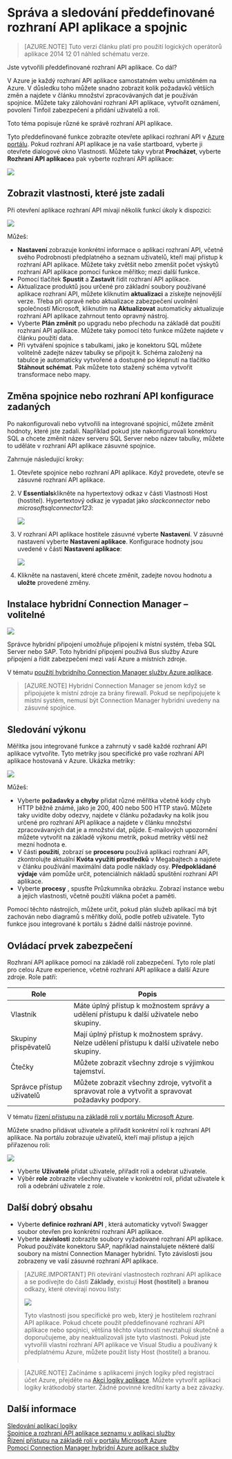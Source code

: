 <properties
    pageTitle="Správa a sledování spojnic a rozhraní API aplikace v aplikaci služby | Microsoft Azure"
    description="Zobrazení výkonu spojnic a rozhraní API aplikace v aplikacích pro použití logických operátorů; microservices architektura"
    services="app-service\logic"
    documentationCenter=".net,nodejs,java"
    authors="MandiOhlinger"
    manager="anneta"
    editor="cgronlun"/>

<tags
    ms.service="logic-apps"
    ms.workload="integration"
    ms.tgt_pltfrm="na"
    ms.devlang="na"
    ms.topic="article"
    ms.date="10/18/2016"
    ms.author="mandia"/>

# <a name="manage-and-monitor-your-built-in-api-apps-and-connectors"></a>Správa a sledování předdefinované rozhraní API aplikace a spojnic

>[AZURE.NOTE] Tuto verzi článku platí pro použití logických operátorů aplikace 2014 12 01 náhled schématu verze.

Jste vytvořili předdefinované rozhraní API aplikace. Co dál?

V Azure je každý rozhraní API aplikace samostatném webu umístěném na Azure. V důsledku toho můžete snadno zobrazit kolik požadavků větších změn a najdete v článku množství zpracovávaných dat je používán spojnice. Můžete taky zálohování rozhraní API aplikace, vytvořit oznámení, povolení Tinfoil zabezpečení a přidání uživatelů a rolí.

Toto téma popisuje různé ke správě rozhraní API aplikace.

Tyto předdefinované funkce zobrazíte otevřete aplikaci rozhraní API v [Azure portálu](http://go.microsoft.com/fwlink/p/?LinkID=525040). Pokud rozhraní API aplikace je na vaše startboard, vyberte ji otevřete dialogové okno Vlastnosti. Můžete taky vybrat **Procházet**, vyberte **Rozhraní API aplikace**a pak vyberte rozhraní API aplikace:

![][browse]

## <a name="see-the-properties-you-entered"></a>Zobrazit vlastnosti, které jste zadali

Při otevření aplikace rozhraní API mívají několik funkcí úkoly k dispozici:

![][settings]

Můžeš:

- **Nastavení** zobrazuje konkrétní informace o aplikaci rozhraní API, včetně svého Podrobnosti předplatného a seznam uživatelů, kteří mají přístup k rozhraní API aplikace. Můžete taky zvětšit nebo zmenšit počet výskytů rozhraní API aplikace pomocí funkce měřítko; mezi další funkce.
- Pomocí tlačítek **Spustit** a **Zastavit** řídit rozhraní API aplikace.
- Aktualizace produktů jsou určené pro základní soubory používané aplikace rozhraní API, můžete kliknutím **aktualizaci** a získejte nejnovější verze. Třeba při opravě nebo aktualizace zabezpečení uvolnění společností Microsoft, kliknutím na **Aktualizovat** automaticky aktualizuje rozhraní API aplikace zahrnout tento opravný nástroj.
- Vyberte **Plán změnit** po upgradu nebo přechodu na základě dat použití rozhraní API aplikace. Můžete taky pomocí této funkce můžete najdete v článku použití data.
- Při vytváření spojnice s tabulkami, jako je konektoru SQL můžete volitelně zadejte název tabulky se připojit k. Schéma založený na tabulce je automaticky vytvořené a dostupné po klepnutí na tlačítko **Stáhnout schémat**. Pak můžete toto stažený schéma vytvořit transformace nebo mapy.

## <a name="change-your-connector-or-api-configuration-values-you-entered"></a>Změna spojnice nebo rozhraní API konfigurace zadaných

Po nakonfigurovali nebo vytvořili na integrované spojnici, můžete změnit hodnoty, které jste zadali. Například pokud jste nakonfigurovali konektoru SQL a chcete změnit název serveru SQL Server nebo název tabulky, můžete to uděláte v rozhraní API aplikace zásuvné spojnice.

Zahrnuje následující kroky:

1. Otevřete spojnice nebo rozhraní API aplikace. Když provedete, otevře se zásuvné rozhraní API aplikace.
2. V **Essentials**klikněte na hypertextový odkaz v části Vlastnosti Host (hostitel). Hypertextový odkaz je vypadat jako *slackconnector* nebo *microsoftsqlconnector123*:

    ![][apiapphost]

3. V rozhraní API aplikace hostitele zásuvné vyberte **Nastavení**. V zásuvné nastavení vyberte **Nastavení aplikace**. Konfigurace hodnoty jsou uvedené v části **Nastavení aplikace**:

    ![][hostsettings]

4. Klikněte na nastavení, které chcete změnit, zadejte novou hodnotu a **uložte** provedené změny.


## <a name="install-the-hybrid-connection-manager---optional"></a>Instalace hybridní Connection Manager – volitelné

![][hcsetup]

Správce hybridní připojení umožňuje připojení k místní systém, třeba SQL Server nebo SAP. Toto hybridní připojení používá Bus služby Azure připojení a řídit zabezpečení mezi vaší Azure a místních zdroje.

V tématu [použití hybridního Connection Manager služby Azure aplikace](app-service-logic-hybrid-connection-manager.md).

> [AZURE.NOTE] Hybridní Connection Manager se jenom když se připojujete k místní zdroje za brány firewall. Pokud se nepřipojujete k místní systém, nemusí být Connection Manager hybridní uvedeny na zásuvné spojnice.

## <a name="monitor-the-performance"></a>Sledování výkonu
Měřítka jsou integrované funkce a zahrnutý v sadě každé rozhraní API aplikace vytvoříte. Tyto metriky jsou specifické pro vaše rozhraní API aplikace hostovaná v Azure. Ukázka metriky:

![][monitoring]

Můžeš:

- Vyberte **požadavky a chyby** přidat různé měřítka včetně kódy chyb HTTP běžně známé, jako je 200, 400 nebo 500 HTTP stavů. Můžete taky uvidíte doby odezvy, najdete v článku požadavky na kolik jsou určené pro rozhraní API aplikace a najdete v článku množství zpracovávaných dat je a množství dat, půjde. E-mailových upozornění můžete vytvořit na základě výkonu metrik, pokud metriky větší než mezní hodnota e.
- V části **použití**, zobrazí se **procesoru** používá aplikaci rozhraní API, zkontrolujte aktuální **Kvóta využití prostředků** v Megabajtech a najdete v článku používání maximální data podle náklady osy. **Předpokládané výdaje** vám pomůže určit, potenciálních nákladů spuštění rozhraní API aplikace.
- Vyberte **procesy** , spusťte Průzkumníka obrázku. Zobrazí instance webu a jejich vlastnosti, včetně použití vlákna počet a paměti.

Pomocí těchto nástrojích, můžete určit, pokud plán služeb aplikací má být zachován nebo diagramů s měřítky dolů, podle potřeb uživatele. Tyto funkce jsou integrované k portálu s žádné další nástroje povinné.

## <a name="control-the-security"></a>Ovládací prvek zabezpečení

Rozhraní API aplikace pomocí na základě rolí zabezpečení. Tyto role platí pro celou Azure experience, včetně rozhraní API aplikace a další Azure zdroje. Role patří:

Role | Popis
--- | ---
Vlastník | Máte úplný přístup k možnostem správy a udělení přístupu k další uživatele nebo skupiny.
Skupiny přispěvatelů | Mají úplný přístup k možnostem správy. Nelze udělení přístupu k další uživatele nebo skupiny.
Čtečky | Můžete zobrazit všechny zdroje s výjimkou tajemství.
Správce přístup uživatelů | Můžete zobrazit všechny zdroje, vytvořit a spravovat role a vytvořit a spravovat požadavky podpory.

V tématu [řízení přístupu na základě rolí v portálu Microsoft Azure](../active-directory/role-based-access-control-configure.md).

Můžete snadno přidávat uživatele a přiřadit konkrétní rolí k rozhraní API aplikace. Na portálu zobrazuje uživatelů, kteří mají přístup a jejich přiřazenou roli:

![][access]  

- Vyberte **Uživatelé** přidat uživatele, přiřadit roli a odebrat uživatele.
- Výběr **role** zobrazíte všechny uživatele v konkrétní rolí, přidat uživatele k roli a odebrání uživatele z role.


## <a name="more-good-stuff"></a>Další dobrý obsahu
- Vyberte **definice rozhraní API** , která automaticky vytvoří Swagger soubor otevřen pro konkrétní rozhraní API aplikace.
- Vyberte **závislosti** zobrazíte soubory vyžadované rozhraní API aplikace. Pokud používáte konektoru SAP, například nainstalujete některé další soubory na místní Connection Manager hybridní. Tyto závislosti jsou zobrazeny ve vaší zásuvné rozhraní API aplikace.

>[AZURE.IMPORTANT] Při otevírání vlastnostech rozhraní API aplikace a se podívejte do části **Základy**, existují **Host (hostitel)** a **branou** odkazy, které otevírají novou listy:
>
> ![][host]
>
>Tyto vlastnosti jsou specifické pro web, který je hostitelem rozhraní API aplikace. Pokud chcete použít předdefinované rozhraní API aplikace nebo spojnici, většina těchto vlastností nevztahují skutečně a doporučujeme, aby neaktualizovali jste tyto vlastnosti. Pokud jste vytvořili vlastní rozhraní API aplikace ve Visual Studiu a používaný k předplatnému Azure, můžete použít listy Host (hostitel) a branou. <br/><br/>


>[AZURE.NOTE] Začínáme s aplikacemi jiných logiky před registrací účet Azure, přejděte na [Akci logiky aplikace](https://tryappservice.azure.com/?appservice=logic). Můžete vytvořit aplikaci logiky krátkodobý starter. Žádné povinné kreditní karty a bez závazky.

## <a name="read-more"></a>Další informace

[Sledování aplikací logiky](app-service-logic-monitor-your-logic-apps.md)<br/>
[Spojnice a rozhraní API aplikace seznamu v aplikaci služby](app-service-logic-connectors-list.md)<br/>
[Řízení přístupu na základě rolí v portálu Microsoft Azure](../active-directory/role-based-access-control-configure.md)<br/>
[Pomocí Connection Manager hybridní Azure aplikace služby](app-service-logic-hybrid-connection-manager.md)


<!--Image references-->
[browse]: ./media/app-service-logic-monitor-your-connectors/browse.png
[settings]: ./media/app-service-logic-monitor-your-connectors/settings.png
[hcsetup]: ./media/app-service-logic-monitor-your-connectors/hcsetup.png
[monitoring]: ./media/app-service-logic-monitor-your-connectors/monitoring.png
[access]: ./media/app-service-logic-monitor-your-connectors/access.png
[host]: ./media/app-service-logic-monitor-your-connectors/host.png
[hostsettings]: ./media/app-service-logic-monitor-your-connectors/hostsettings.png
[apiapphost]: ./media/app-service-logic-monitor-your-connectors/apiapphost.png
